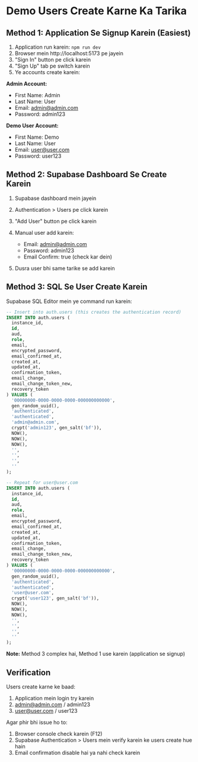 # Demo Users Create Karne Ka Tarika

## Method 1: Application Se Signup Karein (Easiest)

1. Application run karein: `npm run dev`
2. Browser mein http://localhost:5173 pe jayein
3. "Sign In" button pe click karein
4. "Sign Up" tab pe switch karein
5. Ye accounts create karein:

**Admin Account:**
- First Name: Admin
- Last Name: User  
- Email: admin@admin.com
- Password: admin123

**Demo User Account:**
- First Name: Demo
- Last Name: User
- Email: user@user.com
- Password: user123

## Method 2: Supabase Dashboard Se Create Karein

1. Supabase dashboard mein jayein
2. Authentication > Users pe click karein
3. "Add User" button pe click karein
4. Manual user add karein:
   - Email: admin@admin.com
   - Password: admin123
   - Email Confirm: true (check kar dein)
   
5. Dusra user bhi same tarike se add karein

## Method 3: SQL Se User Create Karein

Supabase SQL Editor mein ye command run karein:

```sql
-- Insert into auth.users (this creates the authentication record)
INSERT INTO auth.users (
  instance_id,
  id,
  aud,
  role,
  email,
  encrypted_password,
  email_confirmed_at,
  created_at,
  updated_at,
  confirmation_token,
  email_change,
  email_change_token_new,
  recovery_token
) VALUES (
  '00000000-0000-0000-0000-000000000000',
  gen_random_uuid(),
  'authenticated',
  'authenticated', 
  'admin@admin.com',
  crypt('admin123', gen_salt('bf')),
  NOW(),
  NOW(),
  NOW(),
  '',
  '',
  '',
  ''
);

-- Repeat for user@user.com
INSERT INTO auth.users (
  instance_id,
  id,
  aud,
  role,
  email,
  encrypted_password,
  email_confirmed_at,
  created_at,
  updated_at,
  confirmation_token,
  email_change,
  email_change_token_new,
  recovery_token
) VALUES (
  '00000000-0000-0000-0000-000000000000',
  gen_random_uuid(),
  'authenticated',
  'authenticated',
  'user@user.com', 
  crypt('user123', gen_salt('bf')),
  NOW(),
  NOW(),
  NOW(),
  '',
  '',
  '',
  ''
);
```

**Note:** Method 3 complex hai, Method 1 use karein (application se signup)

## Verification

Users create karne ke baad:
1. Application mein login try karein
2. admin@admin.com / admin123
3. user@user.com / user123

Agar phir bhi issue ho to:
1. Browser console check karein (F12)
2. Supabase Authentication > Users mein verify karein ke users create hue hain
3. Email confirmation disable hai ya nahi check karein